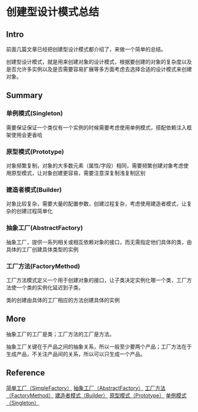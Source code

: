 # 创建型设计模式总结

## Intro

前面几篇文章已经把创建型设计模式都介绍了，来做一个简单的总结。

创建型设计模式，就是用来创建对象的设计模式，根据要创建的对象的复杂度以及是否允许多实例以及是否需要容易扩展等多方面考虑去选择合适的设计模式来创建对象。

## Summary

### 单例模式(Singleton)

需要保证保证一个类仅有一个实例的时候需要考虑使用单例模式，搭配依赖注入框架使用会更香哈

### 原型模式(Prototype)

对象频繁复制，对象的大多数元素（属性/字段）相同，需要频繁创建对象考虑使用原型模式，让对象创建更容易，需要注意深复制浅复制区别

### 建造者模式(Builder)

对象比较复杂，需要大量的配置参数，创建过程复杂，考虑使用建造者模式，让复杂的创建过程简单化

### 抽象工厂(AbstractFactory)

抽象工厂，提供一系列相关或相互依赖对象的接口，而无需指定他们具体的类，由具体的工厂创建具体类型的实例

### 工厂方法(FactoryMethod)

工厂方法模式定义一个用于创建对象的接口，让子类决定实例化哪一个类，工厂方法使一个类的实例化延迟到子类。

类的创建由具体的工厂相应的方法创建具体的实例

## More

抽象工厂的工厂是类；工厂方法的工厂是方法。

抽象工厂关键在于产品之间的抽象关系，所以一般至少要两个产品；工厂方法在于生成产品，不关注产品间的关系，所以可以只生成一个产品。

## Reference

[简单工厂（SimpleFactory）](./SimpleFactoryPattern)
[抽象工厂（AbstractFactory）](./AbstractFactoryPattern)
[工厂方法（FactoryMethod）](./FactoryMethodPattern)
[建造者模式（Builder）](./BuilderPattern)
[原型模式（Prototype）](./PrototypePattern)
[单例模式（Singleton）](./SingletonPattern)
